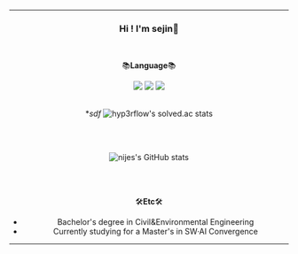 ---
         
<div align="center">
         
### Hi ! I'm sejin🌱   

<br>
 
📚**Language**📚  

<img src="https://img.shields.io/badge/python-3776AB?style=flat-square&logo=python&logoColor=white"/> 
<img src="https://img.shields.io/badge/SQL-8A2BE2"/>
<img src="https://img.shields.io/badge/JavaScript-F7DF1E?style=flat-square&logo=JavaScript&logoColor=white"/>


<br>
<br>

**sdf*
![hyp3rflow's solved.ac stats](https://github-readme-solvedac.hyp3rflow.vercel.app/api/?handle=sejink905)

<br>
<br>
      
![nijes's GitHub stats](https://github-readme-stats.vercel.app/api?username=nijes&show_icons=true&theme=swift&count_private=true)

<br>
<br>

🛠️**Etc**🛠️

* Bachelor's degree in Civil&Environmental Engineering
* Currently studying for a Master's in SW·AI Convergence

</div>

---